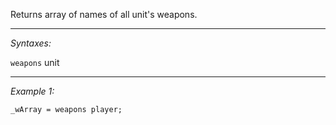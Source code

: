 Returns array of names of all unit's weapons.


---
*Syntaxes:*

`weapons` unit

---
*Example 1:*

```sqf
_wArray = weapons player;
```
